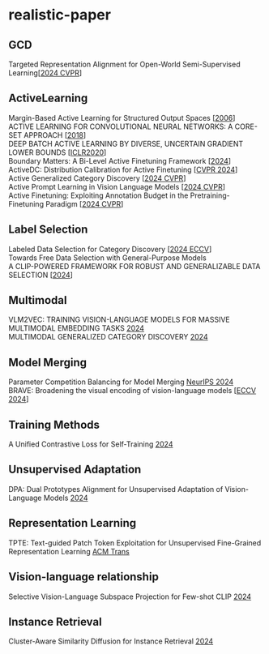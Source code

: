 # realistic-paper
## GCD
Targeted Representation Alignment for Open-World Semi-Supervised Learning[[2024 CVPR](https://openaccess.thecvf.com/content/CVPR2024/papers/Xiao_Targeted_Representation_Alignment_for_Open-World_Semi-Supervised_Learning_CVPR_2024_paper.pdf)]

## ActiveLearning
Margin-Based Active Learning for Structured Output Spaces [[2006](https://link.springer.com/chapter/10.1007/11871842_40)]  
ACTIVE LEARNING FOR CONVOLUTIONAL NEURAL NETWORKS: A CORE-SET APPROACH [[2018](https://arxiv.org/pdf/1708.00489)]  
DEEP BATCH ACTIVE LEARNING BY DIVERSE, UNCERTAIN GRADIENT LOWER BOUNDS [[ICLR2020](https://arxiv.org/pdf/1906.03671)]  
Boundary Matters: A Bi-Level Active Finetuning Framework [[2024](https://arxiv.org/pdf/2403.10069)]  
ActiveDC: Distribution Calibration for Active Finetuning [[CVPR 2024](https://arxiv.org/pdf/2311.07634)]  
Active Generalized Category Discovery [[2024 CVPR](https://arxiv.org/pdf/2403.04272)]  
Active Prompt Learning in Vision Language Models [[2024 CVPR](https://arxiv.org/pdf/2403.04272)]  
Active Finetuning: Exploiting Annotation Budget in the Pretraining-Finetuning Paradigm [[2024 CVPR](https://openaccess.thecvf.com/content/CVPR2023/papers/Xie_Active_Finetuning_Exploiting_Annotation_Budget_in_the_Pretraining-Finetuning_Paradigm_CVPR_2023_paper.pdf)]

## Label Selection
Labeled Data Selection for Category Discovery [[2024 ECCV](https://www.ecva.net/papers/eccv_2024/papers_ECCV/papers/07212.pdf)]  
Towards Free Data Selection with General-Purpose Models  
A CLIP-POWERED FRAMEWORK FOR ROBUST AND GENERALIZABLE DATA SELECTION [[2024](https://arxiv.org/pdf/2410.11215)]

## Multimodal
VLM2VEC: TRAINING VISION-LANGUAGE MODELS FOR MASSIVE MULTIMODAL EMBEDDING TASKS [2024](https://arxiv.org/pdf/2410.05160)  
MULTIMODAL GENERALIZED CATEGORY DISCOVERY [2024](https://arxiv.org/pdf/2409.11624)  

## Model Merging
Parameter Competition Balancing for Model Merging [NeurIPS 2024](https://arxiv.org/pdf/2410.02396)  
BRAVE: Broadening the visual encoding of vision-language models [[ECCV 2024](https://brave-vlms.epfl.ch/)]

## Training Methods
A Unified Contrastive Loss for Self-Training [2024](https://arxiv.org/pdf/2409.07292)  

## Unsupervised Adaptation
DPA: Dual Prototypes Alignment for Unsupervised Adaptation of Vision-Language Models [2024](https://arxiv.org/pdf/2408.08855)  

## Representation Learning
TPTE: Text-guided Patch Token Exploitation for Unsupervised Fine-Grained Representation Learning [ACM Trans](https://dl.acm.org/doi/pdf/10.1145/3673657)  

## Vision-language relationship
Selective Vision-Language Subspace Projection for Few-shot CLIP [2024](https://arxiv.org/pdf/2407.16977)

## Instance Retrieval
Cluster-Aware Similarity Diffusion for Instance Retrieval [2024](https://arxiv.org/pdf/2406.02343)
